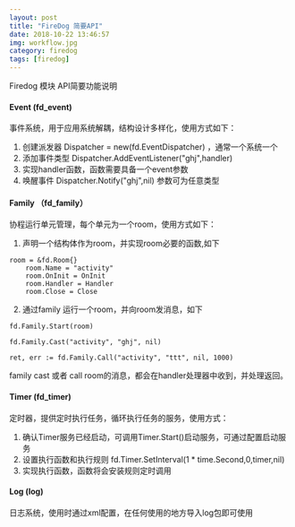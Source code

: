 ```yaml
---
layout: post
title: "FireDog 简要API"
date: 2018-10-22 13:46:57
img: workflow.jpg 
category: firedog
tags: [firedog]
---
```


Firedog 模块 API简要功能说明

<div class="divider"></div>

#### Event (fd_event)
事件系统，用于应用系统解耦，结构设计多样化，使用方式如下：
1. 创建派发器 Dispatcher = new(fd.EventDispatcher) ，通常一个系统一个
2. 添加事件类型 Dispatcher.AddEventListener("ghj",handler)
3. 实现handler函数，函数需要具备一个event参数
4. 唤醒事件 Dispatcher.Notify("ghj",nil) 参数可为任意类型

#### Family （fd_family）
协程运行单元管理，每个单元为一个room，使用方式如下：
1. 声明一个结构体作为room，并实现room必要的函数,如下
```
room = &fd.Room{}
	room.Name = "activity"
	room.OnInit = OnInit
	room.Handler = Handler
	room.Close = Close
```
2. 通过family 运行一个room，并向room发消息，如下
```
fd.Family.Start(room)

fd.Family.Cast("activity", "ghj", nil)

ret, err := fd.Family.Call("activity", "ttt", nil, 1000)
```
family cast 或者 call room的消息，都会在handler处理器中收到，并处理返回。

#### Timer (fd_timer)
定时器，提供定时执行任务，循环执行任务的服务，使用方式：
1. 确认Timer服务已经启动，可调用Timer.Start()启动服务，可通过配置启动服务
2. 设置执行函数和执行规则 fd.Timer.SetInterval(1 * time.Second,0,timer,nil)
3. 实现执行函数，函数将会安装规则定时调用


#### Log (log)
日志系统，使用时通过xml配置，在任何使用的地方导入log包即可使用